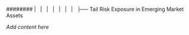 ######## |   |   |   |   |   |   |   ├── Tail Risk Exposure in Emerging Market Assets

*Add content here*